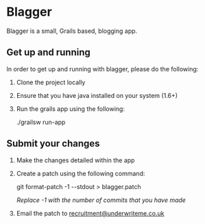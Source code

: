 # Blagger

Blagger is a small, Grails based, blogging app.

## Get up and running

In order to get up and running with blagger, please do the following:

1. Clone the project locally
2. Ensure that you have java installed on your system (1.6+)
3. Run the grails app using the following:

    ./grailsw run-app

## Submit your changes

1. Make the changes detailed within the app
2. Create a patch using the following command: 

    git format-patch -1 --stdout > blagger.patch    

    *Replace -1 with the number of commits that you have made*
    
3. Email the patch to [recruitment@underwriteme.co.uk](mailto:recruitment@underwriteme.co.uk)
